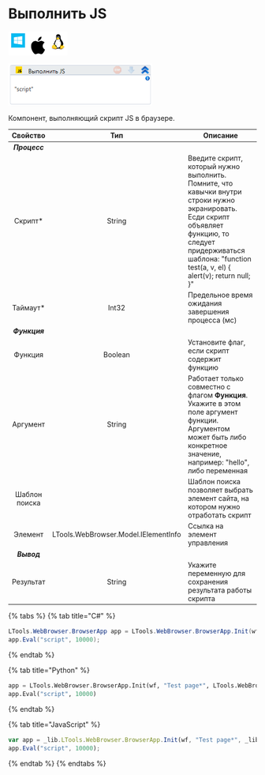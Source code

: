 # Выполнить JS

![](<../../../.gitbook/assets/image (100) (1) (1) (1) (1) (1) (1) (10) (79).png>)

![](<../../../.gitbook/assets/image (407).png>)

Компонент, выполняющий скрипт JS в браузере.

|    Свойство   |                  Тип                 | Описание                                            |
| :-----------: | :----------------------------------: | --------------------------------------------------- |
| ***Процесс***    |  |                        |
|    Скрипт\*   |                String                | Введите скрипт, который нужно выполнить. Помните, что кавычки внутри строки нужно экранировать. Есди скрипт объявляет функцию, то следует придерживаться шаблона: "function test(a, v, el) { alert(v); return null; }"             |
|   Таймаут\*   |                 Int32                | Предельное время ожидания завершения процесса (мс)  |
| ***Функция***    |  |                        |
|    Функция    |                Boolean               | Установите флаг, если скрипт содержит функцию        |
|    Аргумент   |                String                | Работает только совместно с флагом **Функция**. Укажите в этом поле аргумент функции. Аргументом может быть либо конкретное значение, например: "hello", либо переменная |
| Шаблон поиска |                                      | Шаблон поиска позволяет выбрать элемент сайта, на котором нужно отработать скрипт |
|    Элемент    | LTools.WebBrowser.Model.IElementInfo | Ссылка на элемент управления                        |
| ***Вывод***    |  |                        |
|   Результат   |                String                | Укажите переменную для сохранения результата работы скрипта |

{% tabs %}
{% tab title="C#" %}
```csharp
LTools.WebBrowser.BrowserApp app = LTools.WebBrowser.BrowserApp.Init(wf, "Test page*", LTools.WebBrowser.Model.BrowserTypes_Short.IE);
app.Eval("script", 10000);
```
{% endtab %}

{% tab title="Python" %}
```python
app = LTools.WebBrowser.BrowserApp.Init(wf, "Test page*", LTools.WebBrowser.Model.BrowserTypes_Short.IE)
app.Eval("script", 10000)
```
{% endtab %}

{% tab title="JavaScript" %}
```javascript
var app = _lib.LTools.WebBrowser.BrowserApp.Init(wf, "Test page*", _lib.LTools.WebBrowser.Model.BrowserTypes_Short.IE);
app.Eval("script", 10000);
```
{% endtab %}
{% endtabs %}
